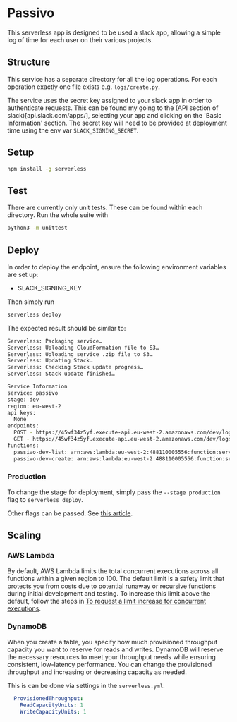 <!--
title: 'Passivo: log your project time in Slack'
description: 'This serverless slack app allows you to log time on projects without going through the pain of agresso.'
layout: Doc
framework: v1
platform: AWS
language: Python
authorLink: 'https://github.com/matt-l-w'
authorName: 'Matthew Williams'
-->
# Passivo

This serverless app is designed to be used a slack app, allowing a simple log of time for each user on their various projects.

## Structure

This service has a separate directory for all the log operations. For each operation exactly one file exists e.g. `logs/create.py`.

The service uses the secret key assigned to your slack app in order to authenticate requests.  This can be found my going to the
(API section of slack)[api.slack.com/apps/], selecting your app and clicking on the 'Basic Information' section.
The secret key will need to be provided at deployment time using the env var `SLACK_SIGNING_SECRET`.

## Setup

```bash
npm install -g serverless
```

## Test

There are currently only unit tests.  These can be found within each directory.  Run the whole suite with

```bash
python3 -m unittest
```

## Deploy

In order to deploy the endpoint, ensure the following environment variables are set up:
- SLACK_SIGNING_KEY

Then simply run

```bash
serverless deploy
```

The expected result should be similar to:

```bash
Serverless: Packaging service…
Serverless: Uploading CloudFormation file to S3…
Serverless: Uploading service .zip file to S3…
Serverless: Updating Stack…
Serverless: Checking Stack update progress…
Serverless: Stack update finished…

Service Information
service: passivo
stage: dev
region: eu-west-2
api keys:
  None
endpoints:
  POST - https://45wf34z5yf.execute-api.eu-west-2.amazonaws.com/dev/logs
  GET - https://45wf34z5yf.execute-api.eu-west-2.amazonaws.com/dev/logs
functions:
  passivo-dev-list: arn:aws:lambda:eu-west-2:488110005556:function:serverless-rest-api-with-dynamodb-dev-list
  passivo-dev-create: arn:aws:lambda:eu-west-2:488110005556:function:serverless-rest-api-with-dynamodb-dev-create
```

### Production

To change the stage for deployment, simply pass the `--stage production` flag to `serverless deploy`.

Other flags can be passed.  See [this article](https://serverless.com/framework/docs/providers/aws/guide/deploying/).

## Scaling

### AWS Lambda

By default, AWS Lambda limits the total concurrent executions across all functions within a given region to 100. The default limit is a safety limit that protects you from costs due to potential runaway or recursive functions during initial development and testing. To increase this limit above the default, follow the steps in [To request a limit increase for concurrent executions](http://docs.aws.amazon.com/lambda/latest/dg/concurrent-executions.html#increase-concurrent-executions-limit).

### DynamoDB

When you create a table, you specify how much provisioned throughput capacity you want to reserve for reads and writes. DynamoDB will reserve the necessary resources to meet your throughput needs while ensuring consistent, low-latency performance. You can change the provisioned throughput and increasing or decreasing capacity as needed.

This is can be done via settings in the `serverless.yml`.

```yaml
  ProvisionedThroughput:
    ReadCapacityUnits: 1
    WriteCapacityUnits: 1
```
